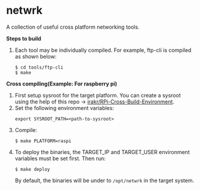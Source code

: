 # netwrk
A collection of useful cross platform networking tools.

**Steps to build**

1. Each tool may be individually compiled. For example, ftp-cli is compiled as shown below: 
   ```
   $ cd tools/ftp-cli
   $ make
   ```

**Cross compiling(Example: For raspberry pi)**

1. First setup sysroot for the target platform. You can create a sysroot using the help of this repo ->
   [irakr/RPi-Cross-Build-Environment](https://github.com/irakr/RPi-Cross-Build-Environment).
2. Set the following environment variables:  
   ```
   export SYSROOT_PATH=<path-to-sysroot>
   ```
3. Compile:
   ```
   $ make PLATFORM=raspi
   ```
4. To deploy the binaries, the TARGET_IP and TARGET_USER environment variables must be set first. Then run:
   ```
   $ make deploy
   ```
   By default, the binaries will be under to `/opt/netwrk` in the target system.

